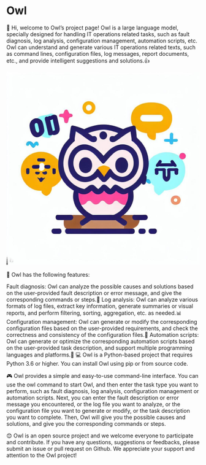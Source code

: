 # Owl
👋 Hi, welcome to Owl’s project page! Owl is a large language model, specially designed for handling IT operations related tasks, such as fault diagnosis, log analysis, configuration management, automation scripts, etc. Owl can understand and generate various IT operations related texts, such as command lines, configuration files, log messages, report documents, etc., and provide intelligent suggestions and solutions.👍

![image](https://github.com/HC-Guo/Owl/blob/main/icon.jpg?raw=true)

🌟 Owl has the following features:

Fault diagnosis: Owl can analyze the possible causes and solutions based on the user-provided fault description or error message, and give the corresponding commands or steps.🔧
Log analysis: Owl can analyze various formats of log files, extract key information, generate summaries or visual reports, and perform filtering, sorting, aggregation, etc. as needed.📊
Configuration management: Owl can generate or modify the corresponding configuration files based on the user-provided requirements, and check the correctness and consistency of the configuration files.🔧
Automation scripts: Owl can generate or optimize the corresponding automation scripts based on the user-provided task description, and support multiple programming languages and platforms.🚀
💻 Owl is a Python-based project that requires Python 3.6 or higher. You can install Owl using pip or from source code.

🎮 Owl provides a simple and easy-to-use command-line interface. You can use the owl command to start Owl, and then enter the task type you want to perform, such as fault diagnosis, log analysis, configuration management or automation scripts. Next, you can enter the fault description or error message you encountered, or the log file you want to analyze, or the configuration file you want to generate or modify, or the task description you want to complete. Then, Owl will give you the possible causes and solutions, and give you the corresponding commands or steps.

😊 Owl is an open source project and we welcome everyone to participate and contribute. If you have any questions, suggestions or feedbacks, please submit an issue or pull request on Github. We appreciate your support and attention to the Owl project!

